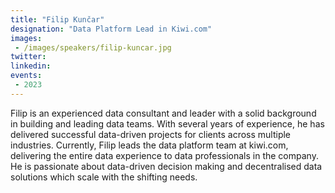 ```yaml
---
title: "Filip Kunčar"
designation: "Data Platform Lead in Kiwi.com"
images:
 - /images/speakers/filip-kuncar.jpg
twitter: 
linkedin: 
events:
 - 2023
---
```


Filip is an experienced data consultant and leader with a solid background in building and leading data teams. With several years of experience, he has delivered successful data-driven projects for clients across multiple industries. Currently, Filip leads the data platform team at kiwi.com, delivering the entire data experience to data professionals in the company. He is passionate about data-driven decision making and decentralised data solutions which scale with the shifting needs.